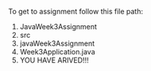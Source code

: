 To get to assignment follow this file path:
1. JavaWeek3Assignment
2. src
3. javaWeek3Assignment
4. Week3Application.java
5. YOU HAVE ARIVED!!!
